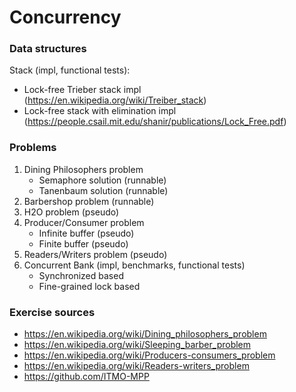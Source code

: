 # Concurrency

### Data structures

Stack (impl, functional tests):
- Lock-free Trieber stack impl (https://en.wikipedia.org/wiki/Treiber_stack)
- Lock-free stack with elimination impl (https://people.csail.mit.edu/shanir/publications/Lock_Free.pdf)

### Problems

1. Dining Philosophers problem
     - Semaphore solution (runnable)
     - Tanenbaum solution (runnable)
2. Barbershop problem (runnable)
3. H2O problem (pseudo)
4. Producer/Consumer problem
     - Infinite buffer (pseudo)
     - Finite buffer (pseudo)
5. Readers/Writers problem (pseudo)
6. Concurrent Bank (impl, benchmarks, functional tests)
     - Synchronized based
     - Fine-grained lock based

### Exercise sources

- https://en.wikipedia.org/wiki/Dining_philosophers_problem
- https://en.wikipedia.org/wiki/Sleeping_barber_problem
- https://en.wikipedia.org/wiki/Producers-consumers_problem
- https://en.wikipedia.org/wiki/Readers-writers_problem
- https://github.com/ITMO-MPP